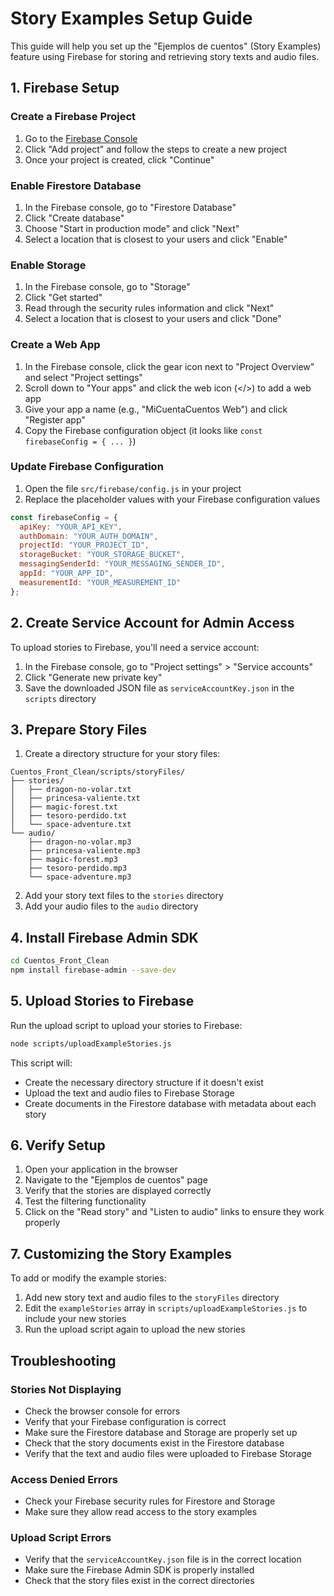 # Story Examples Setup Guide

This guide will help you set up the "Ejemplos de cuentos" (Story Examples) feature using Firebase for storing and retrieving story texts and audio files.

## 1. Firebase Setup

### Create a Firebase Project

1. Go to the [Firebase Console](https://console.firebase.google.com/)
2. Click "Add project" and follow the steps to create a new project
3. Once your project is created, click "Continue"

### Enable Firestore Database

1. In the Firebase console, go to "Firestore Database"
2. Click "Create database"
3. Choose "Start in production mode" and click "Next"
4. Select a location that is closest to your users and click "Enable"

### Enable Storage

1. In the Firebase console, go to "Storage"
2. Click "Get started"
3. Read through the security rules information and click "Next"
4. Select a location that is closest to your users and click "Done"

### Create a Web App

1. In the Firebase console, click the gear icon next to "Project Overview" and select "Project settings"
2. Scroll down to "Your apps" and click the web icon (</>) to add a web app
3. Give your app a name (e.g., "MiCuentaCuentos Web") and click "Register app"
4. Copy the Firebase configuration object (it looks like `const firebaseConfig = { ... }`)

### Update Firebase Configuration

1. Open the file `src/firebase/config.js` in your project
2. Replace the placeholder values with your Firebase configuration values

```javascript
const firebaseConfig = {
  apiKey: "YOUR_API_KEY",
  authDomain: "YOUR_AUTH_DOMAIN",
  projectId: "YOUR_PROJECT_ID",
  storageBucket: "YOUR_STORAGE_BUCKET",
  messagingSenderId: "YOUR_MESSAGING_SENDER_ID",
  appId: "YOUR_APP_ID",
  measurementId: "YOUR_MEASUREMENT_ID"
};
```

## 2. Create Service Account for Admin Access

To upload stories to Firebase, you'll need a service account:

1. In the Firebase console, go to "Project settings" > "Service accounts"
2. Click "Generate new private key"
3. Save the downloaded JSON file as `serviceAccountKey.json` in the `scripts` directory

## 3. Prepare Story Files

1. Create a directory structure for your story files:

```
Cuentos_Front_Clean/scripts/storyFiles/
├── stories/
│   ├── dragon-no-volar.txt
│   ├── princesa-valiente.txt
│   ├── magic-forest.txt
│   ├── tesoro-perdido.txt
│   └── space-adventure.txt
└── audio/
    ├── dragon-no-volar.mp3
    ├── princesa-valiente.mp3
    ├── magic-forest.mp3
    ├── tesoro-perdido.mp3
    └── space-adventure.mp3
```

2. Add your story text files to the `stories` directory
3. Add your audio files to the `audio` directory

## 4. Install Firebase Admin SDK

```bash
cd Cuentos_Front_Clean
npm install firebase-admin --save-dev
```

## 5. Upload Stories to Firebase

Run the upload script to upload your stories to Firebase:

```bash
node scripts/uploadExampleStories.js
```

This script will:
- Create the necessary directory structure if it doesn't exist
- Upload the text and audio files to Firebase Storage
- Create documents in the Firestore database with metadata about each story

## 6. Verify Setup

1. Open your application in the browser
2. Navigate to the "Ejemplos de cuentos" page
3. Verify that the stories are displayed correctly
4. Test the filtering functionality
5. Click on the "Read story" and "Listen to audio" links to ensure they work properly

## 7. Customizing the Story Examples

To add or modify the example stories:

1. Add new story text and audio files to the `storyFiles` directory
2. Edit the `exampleStories` array in `scripts/uploadExampleStories.js` to include your new stories
3. Run the upload script again to upload the new stories

## Troubleshooting

### Stories Not Displaying

- Check the browser console for errors
- Verify that your Firebase configuration is correct
- Make sure the Firestore database and Storage are properly set up
- Check that the story documents exist in the Firestore database
- Verify that the text and audio files were uploaded to Firebase Storage

### Access Denied Errors

- Check your Firebase security rules for Firestore and Storage
- Make sure they allow read access to the story examples

### Upload Script Errors

- Verify that the `serviceAccountKey.json` file is in the correct location
- Make sure the Firebase Admin SDK is properly installed
- Check that the story files exist in the correct directories 